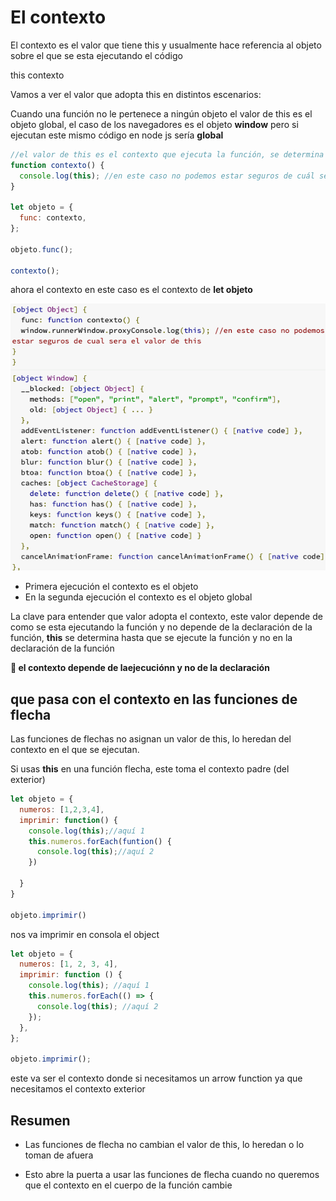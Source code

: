 # El contexto

El contexto es el valor que tiene this y usualmente hace referencia al objeto sobre el que se esta ejecutando el código

this contexto

Vamos a ver el valor que adopta this en distintos escenarios:

Cuando una función no le pertenece a ningún objeto
el valor de this es el objeto global, el caso de los navegadores es el objeto **window** pero si ejecutan este mismo código en node js sería **global**

```js
//el valor de this es el contexto que ejecuta la función, se determina al momento de usar la función no al momento de escribir o redactar la función
function contexto() {
  console.log(this); //en este caso no podemos estar seguros de cuál será el valor de this
}

let objeto = {
  func: contexto,
};

objeto.func();

contexto();
```

ahora el contexto en este caso es el contexto de **let objeto**

![contexto](./images/contexto.png)

- Primera ejecución el contexto es el objeto
- En la segunda ejecución el contexto es el objeto global

La clave para entender que valor adopta el contexto, este valor depende de como se esta ejecutando la función y no depende de la declaración de la función, **this** se determina hasta que se ejecute la función y no en la declaración de la función

**👀 el contexto depende de laejecuciónn y no de la declaración**

## que pasa con el contexto en las funciones de flecha

Las funciones de flechas no asignan un valor de this, lo heredan del contexto en el que se ejecutan.

Si usas **this** en una función flecha, este toma el contexto padre (del exterior)

```js
let objeto = {
  numeros: [1,2,3,4],
  imprimir: function() {
    console.log(this);//aquí 1
    this.numeros.forEach(funtion() {
      console.log(this);//aquí 2
    })

  }
}

objeto.imprimir()
```

nos va imprimir en consola el object

```js
let objeto = {
  numeros: [1, 2, 3, 4],
  imprimir: function () {
    console.log(this); //aquí 1
    this.numeros.forEach(() => {
      console.log(this); //aquí 2
    });
  },
};

objeto.imprimir();
```

este va ser el contexto donde si necesitamos un arrow function ya que necesitamos el contexto exterior

## Resumen

- Las funciones de flecha no cambian el valor de this, lo heredan o lo toman de afuera

- Esto abre la puerta a usar las funciones de flecha cuando no queremos que el contexto en el cuerpo de la función cambie
